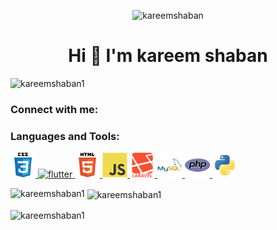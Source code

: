 <p align="center">
  <img src="https://readme-typing-svg.herokuapp.com?color=1AF761&lines=Hey,+There!;I+am+Kareem+Shaban;&center=true&width=500&height=45" alt="kareemshaban">
</p>
<h1 align="center">Hi 👋 I'm kareem shaban</h1>
<p align="left"> <img src="https://komarev.com/ghpvc/?username=kareemshaban1&label=Profile%20views&color=0e75b6&style=flat" alt="kareemshaban1" /> </p>

<h3 align="left">Connect with me:</h3>
<p align="left">
</p>

<h3 align="left">Languages and Tools:</h3>
<p align="left"> <a href="https://www.w3schools.com/css/" target="_blank" rel="noreferrer"> <img src="https://raw.githubusercontent.com/devicons/devicon/master/icons/css3/css3-original-wordmark.svg" alt="css3" width="40" height="40"/> </a> <a href="https://flutter.dev" target="_blank" rel="noreferrer"> <img src="https://www.vectorlogo.zone/logos/flutterio/flutterio-icon.svg" alt="flutter" width="40" height="40"/> </a> <a href="https://www.w3.org/html/" target="_blank" rel="noreferrer"> <img src="https://raw.githubusercontent.com/devicons/devicon/master/icons/html5/html5-original-wordmark.svg" alt="html5" width="40" height="40"/> </a> <a href="https://developer.mozilla.org/en-US/docs/Web/JavaScript" target="_blank" rel="noreferrer"> <img src="https://raw.githubusercontent.com/devicons/devicon/master/icons/javascript/javascript-original.svg" alt="javascript" width="40" height="40"/> </a> <a href="https://laravel.com/" target="_blank" rel="noreferrer"> <img src="https://raw.githubusercontent.com/devicons/devicon/master/icons/laravel/laravel-plain-wordmark.svg" alt="laravel" width="40" height="40"/> </a> <a href="https://www.mysql.com/" target="_blank" rel="noreferrer"> <img src="https://raw.githubusercontent.com/devicons/devicon/master/icons/mysql/mysql-original-wordmark.svg" alt="mysql" width="40" height="40"/> </a> <a href="https://www.php.net" target="_blank" rel="noreferrer"> <img src="https://raw.githubusercontent.com/devicons/devicon/master/icons/php/php-original.svg" alt="php" width="40" height="40"/> </a> <a href="https://www.python.org" target="_blank" rel="noreferrer"> <img src="https://raw.githubusercontent.com/devicons/devicon/master/icons/python/python-original.svg" alt="python" width="40" height="40"/> </a> </p>

<p><img align="left" src="https://github-readme-stats.vercel.app/api/top-langs?username=kareemshaban1&show_icons=true&locale=en&layout=compact" alt="kareemshaban1" /></p>

<p>&nbsp;<img align="center" src="https://github-readme-stats.vercel.app/api?username=kareemshaban1&show_icons=true&locale=en" alt="kareemshaban1" /></p>

<p><img align="center" src="https://github-readme-streak-stats.herokuapp.com/?user=kareemshaban1&" alt="kareemshaban1" /></p>
